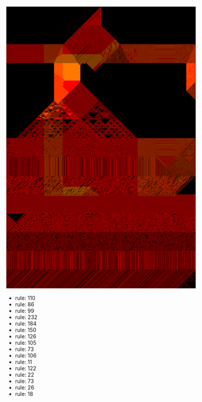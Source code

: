 ![photo](./output.png) 
 * rule: 110
* rule: 86
* rule: 99
* rule: 232
* rule: 184
* rule: 150
* rule: 126
* rule: 105
* rule: 73
* rule: 106
* rule: 11
* rule: 122
* rule: 22
* rule: 73
* rule: 26
* rule: 18
